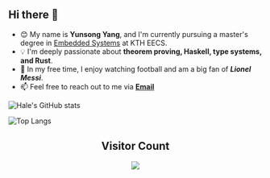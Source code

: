 ## Hi there 👋

- 😊 My name is **Yunsong Yang**, and I'm currently pursuing a master's degree in [Embedded Systems](https://www.kth.se/en/studies/master/embedded-systems) at KTH EECS.  
- 💡 I'm deeply passionate about **theorem proving, Haskell, type systems, and Rust**.  
- 🔭 In my free time, I enjoy watching football and am a big fan of ***Lionel Messi***.  
- 📫 Feel free to reach out to me via [**Email**](mailto:shinehale730@gmail.com)


![Hale's GitHub stats](https://github-readme-stats.vercel.app/api?username=HaleOIC&show_icons=true&theme=aura)

![Top Langs](https://github-readme-stats.vercel.app/api/top-langs/?username=HaleOIC&layout=compact&theme=aura)

## <center> Visitor Count
<p align="center"> 
  <img src="https://profile-counter.glitch.me/HaleOIC/count.svg" />
</p>
